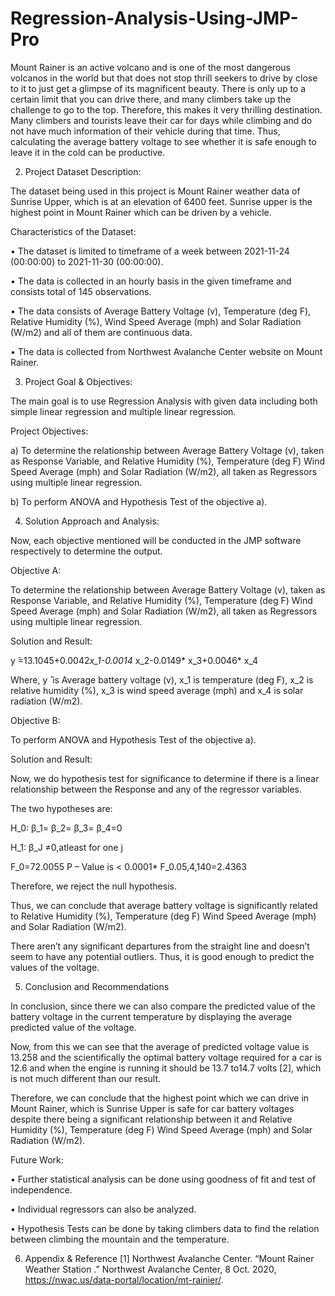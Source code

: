 # Regression-Analysis-Using-JMP-Pro
Mount Rainer is an active volcano and is one of the most dangerous volcanos in the world but that does not stop thrill seekers to drive by close to it to just get a glimpse of its magnificent beauty. There is only up to a certain limit that you can drive there, and many climbers take up the challenge to go to the top. Therefore, this makes it very thrilling destination.   Many climbers and tourists leave their car for days while climbing and do not have much information of their vehicle during that time. Thus, calculating the average battery voltage to see whether it is safe enough to leave it in the cold can be productive.

2.	Project Dataset Description:

The dataset being used in this project is Mount Rainer weather data of Sunrise Upper, which is at an elevation of 6400 feet. Sunrise upper is the highest point in Mount Rainer which can be driven by a vehicle. 

Characteristics of the Dataset:

•	The dataset is limited to timeframe of a week between 2021-11-24 (00:00:00) to 2021-11-30 (00:00:00).

•	The data is collected in an hourly basis in the given timeframe and consists total of 145 observations.

•	The data consists of Average Battery Voltage (v), Temperature (deg F), Relative Humidity (%), Wind Speed Average (mph) and Solar Radiation (W/m2) and all of them are continuous data.

•	The data is collected from Northwest Avalanche Center website on Mount Rainer.


3.	Project Goal & Objectives:

The main goal is to use Regression Analysis with given data including both simple linear regression and multiple linear regression.

Project Objectives:

a)	To determine the relationship between Average Battery Voltage (v), taken as Response Variable, and Relative Humidity (%), Temperature (deg F) Wind Speed Average (mph) and Solar Radiation (W/m2), all taken as Regressors using multiple linear regression.

b)	To perform ANOVA and Hypothesis Test of the objective a).

4.	Solution Approach and Analysis:

Now, each objective mentioned will be conducted in the JMP software respectively to determine the output.


Objective A:

To determine the relationship between Average Battery Voltage (v), taken as Response Variable, and Relative Humidity (%), Temperature (deg F) Wind Speed Average (mph) and Solar Radiation (W/m2), all taken as Regressors using multiple linear regression.

Solution and Result:

y ̂=13.1045+0.0042*x_1-0.0014* x_2-0.0149* x_3+0.0046* x_4 

Where, y ̂ is Average battery voltage (v), x_1 is temperature (deg F), x_2 is relative humidity (%), x_3 is wind speed average (mph) and x_4 is solar radiation (W/m2).


Objective B:

To perform ANOVA and Hypothesis Test of the objective a).

Solution and Result:

Now, we do hypothesis test for significance to determine if there is a linear relationship between the Response and any of the regressor variables.

The two hypotheses are:

H_0: β_1= β_2= β_3= β_4=0  

H_1: β_J  ≠0,atleast for one j

F_0=72.0055 
P – Value is < 0.0001*
F_0.05,4,140=2.4363 

Therefore, we reject the null hypothesis.

Thus, we can conclude that average battery voltage is significantly related to Relative Humidity (%), Temperature (deg F) Wind Speed Average (mph) and Solar Radiation (W/m2).

There aren’t any significant departures from the straight line and doesn’t seem to have any potential outliers. Thus, it is good enough to predict the values of the voltage.


5.	Conclusion and Recommendations 

In conclusion, since there we can also compare the predicted value of the battery voltage in the current temperature by displaying the average predicted value of the voltage.

Now, from this we can see that the average of predicted voltage value is 13.258 and the scientifically the optimal battery voltage required for a car is 12.6 and when the engine is running it should be 13.7 to14.7 volts [2], which is not much different than our result.

Therefore, we can conclude that the highest point which we can drive in Mount Rainer, which is Sunrise Upper is safe for car battery voltages despite there being a significant relationship between it and Relative Humidity (%), Temperature (deg F) Wind Speed Average (mph) and Solar Radiation (W/m2).


Future Work:

•	Further statistical analysis can be done using goodness of fit and test of independence.

•	Individual regressors can also be analyzed.

•	Hypothesis Tests can be done by taking climbers data to find the relation between climbing the mountain and the temperature.


6.	Appendix & Reference
[1] Northwest Avalanche Center. “Mount Rainer Weather Station .” Northwest Avalanche Center, 8 Oct. 2020, https://nwac.us/data-portal/location/mt-rainier/. 




